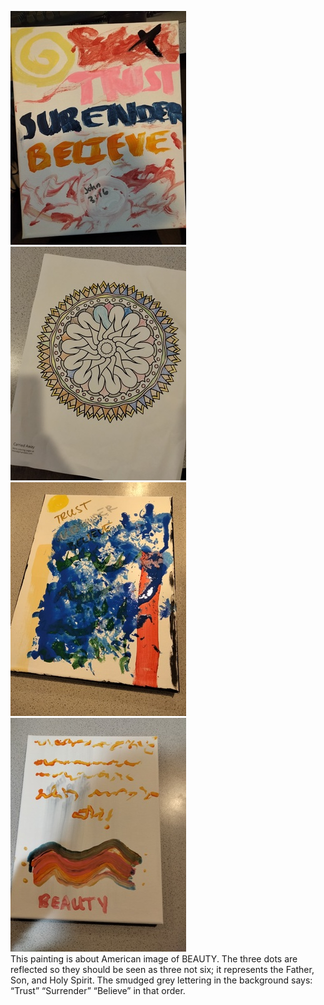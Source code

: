 ![Trust_Surrender_Believe](/assets/tsb.jpg)  
![Spiral](/assets/artw.jpg)  
![Trust_Surrender_Believe](/assets/tsb2.jpg)   
![Trust_Surrender_Believe](/assets/tsb3.jpg)  
This painting is about American image of BEAUTY. The three dots are reflected so they should be seen as three not six; it represents the Father, Son, and Holy Spirit. The smudged grey lettering in the background says: “Trust” “Surrender” “Believe” in that order.  

